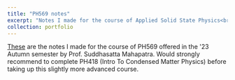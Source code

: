 ```yaml
---
title: "PH569 notes"
excerpt: "Notes I made for the course of Applied Solid State Physics<br/><img src='/images/corral.jpg'>"
collection: portfolio
---
```


[These](https://DebasishPanda529.github.io/pdfs/applied-solid-state-physics.pdf) are the notes I made for the course of PH569 offered in the '23 Autumn semester by Prof. Suddhasatta Mahapatra. Would strongly recommend to complete PH418 (Intro To Condensed Matter Physics) before taking up this slightly more advanced course. 
